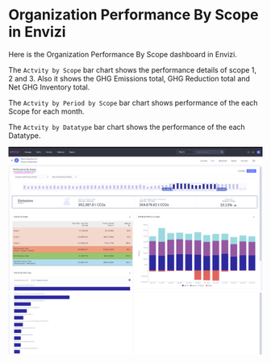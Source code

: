 # Organization Performance By Scope in Envizi

Here is the  Organization Performance By Scope dashboard in Envizi. 

The `Actvity by Scope` bar chart shows the performance details of scope 1, 2 and 3. Also it shows the GHG Emissions total, GHG Reduction total and Net GHG Inventory total.
 
The `Actvity by Period by Scope` bar chart shows performance of the each Scope for each month.

The `Actvity by Datatype` bar chart shows the performance of the each Datatype.


<img src="images/image-43.png">
<img src="images/image-44.png">
